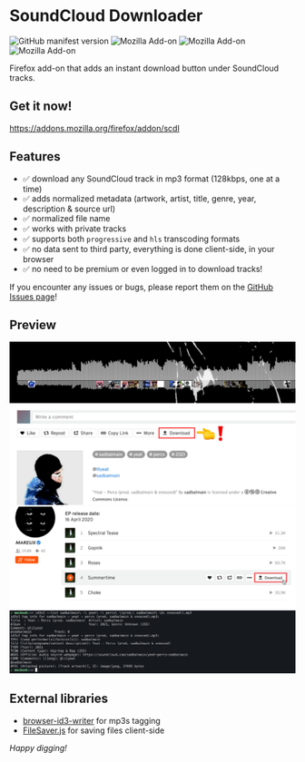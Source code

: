 # SoundCloud Downloader

![GitHub manifest version](https://img.shields.io/github/manifest-json/v/nyo/scdl/main)
![Mozilla Add-on](https://img.shields.io/amo/v/scdl)
![Mozilla Add-on](https://img.shields.io/amo/users/scdl)
![Mozilla Add-on](https://img.shields.io/amo/stars/scdl)

Firefox add-on that adds an instant download button under SoundCloud tracks.

## Get it now!

https://addons.mozilla.org/firefox/addon/scdl

## Features

- ✅ download any SoundCloud track in mp3 format (128kbps, one at a time)
- ✅ adds normalized metadata (artwork, artist, title, genre, year, description & source url)
- ✅ normalized file name
- ✅ works with private tracks
- ✅ supports both `progressive` and `hls` transcoding formats
- ✅ no data sent to third party, everything is done client-side, in your browser
- ✅ no need to be premium or even logged in to download tracks!

If you encounter any issues or bugs, please report them on the [GitHub Issues page](https://github.com/nyo/scdl/issues)!

## Preview

![download button on track page preview image](assets/preview-1.png)
![download button in album tracklist view preview image](assets/preview-2.png)
![id3 tags metadata preview image](assets/preview-3.png)

## External libraries

- [browser-id3-writer](https://github.com/egoroof/browser-id3-writer) for mp3s tagging
- [FileSaver.js](https://github.com/eligrey/FileSaver.js) for saving files client-side

_Happy digging!_
